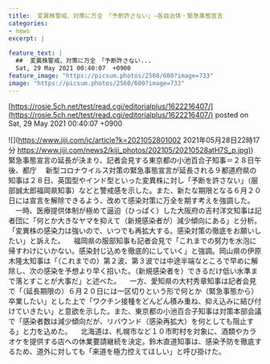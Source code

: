 ```yaml
---
title:  変異株警戒、対策に万全　「予断許さない」—各自治体・緊急事態宣言  
categories:
- news
excerpt: |
  
feature_text: |
  ##  変異株警戒、対策に万全　「予断許さない...
  Sat, 29 May 2021 00:40:07  +0900
feature_image: "https://picsum.photos/2560/600?image=733"
image: "https://picsum.photos/2560/600?image=733"
---
```


[https://rosie.5ch.net/test/read.cgi/editorialplus/1622216407/](https://rosie.5ch.net/test/read.cgi/editorialplus/1622216407/)
posted on Sat, 29 May 2021 00:40:07  +0900

<!--more-->

![](https://www.jiji.com/jc/article?k=2021052801002 2021年05月28日22時17分 [https://www.jiji.com/news2/kiji_photos/202105/20210528atH7S_p.jpg)](https://www.jiji.com/news2/kiji_photos/202105/20210528atH7S_p.jpg)) 緊急事態宣言の延長が決まり、記者会見する東京都の小池百合子知事＝２８日午後、都庁 　新型コロナウイルス対策の緊急事態宣言が延長される９都道府県の知事は２８日、英国型やインド型といった変異株に対し「予断を許さない」（服部誠太郎福岡県知事）などと警戒感を示した。また、新たな期限となる６月２０日には宣言を解除できるよう、改めて感染対策に万全を期す考えを強調した。 　一時、医療提供体制が極めて逼迫（ひっぱく）した大阪府の吉村洋文知事は記者団に「何とか大きなヤマを抑えて（新規感染者が）減少傾向にある」と分析。「変異株の感染力は強いので、いつでも再拡大する。感染対策の徹底をお願いしたい」と訴えた。 　福岡県の服部知事も記者会見で「これまでの努力を水泡に帰すわけにいかない。感染封じ込めを徹底的にしていく」と強調。岡山県の伊原木隆太知事は「（これまでの）第２波、第３波では中途半端なところで早めに解除し、次の感染を予想より早く招いた。（新規感染者を）できるだけ低い水準まで落とすことが大事だ」と述べた。 　一方、愛知県の大村秀章知事は記者会見で「（延長期限の）６月２０日には一区切りという形で何とか（緊急事態から）卒業したい」とした上で「ワクチン接種をどんどん積み重ね、抑え込みに結び付けていきたい」と意欲を示した。また、東京都の小池百合子知事は対策本部会議で「感染者数は減少傾向だが、リバウンド（感染再拡大）を何としても阻止する」と力を込めた。 　北海道は、札幌市など１０市町村を対象に、酒類やカラオケを提供する店への休業要請継続を決定。鈴木直道知事は、感染予防を徹底するため、道外に対しても「来道を極力控えてほしい」と呼び掛けた。
